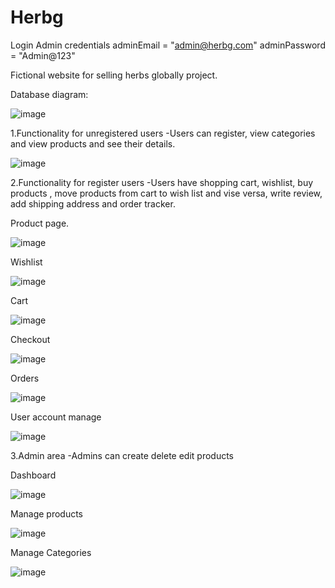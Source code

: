 # Herbg
Login Admin credentials
adminEmail = "admin@herbg.com"
adminPassword = "Admin@123"

Fictional website for selling herbs globally project.

Database diagram:


![image](https://github.com/user-attachments/assets/d5c070cf-3d72-4529-8d4d-bfc6e3f0d6f2)


1.Functionality for unregistered users
-Users can register, view categories and view products and see their details.


![image](https://github.com/user-attachments/assets/c28d3fa3-aa98-4533-a9d5-6ddba5885453)

2.Functionality for register users
-Users have shopping cart, wishlist, buy products , move products from cart to wish list and vise versa, write review, add shipping address and order tracker.

Product page.

![image](https://github.com/user-attachments/assets/0ad7b456-51a5-416f-84bf-ffe0ec0cae4f)

Wishlist


![image](https://github.com/user-attachments/assets/79bab724-ba85-4cd0-bd52-d4050a0cd3ee)


Cart


![image](https://github.com/user-attachments/assets/59509e75-ba3c-464b-a4e3-02822a88db69)


Checkout


![image](https://github.com/user-attachments/assets/d40884d0-e4af-45f9-ad00-9531aafbb2c7)


Orders


![image](https://github.com/user-attachments/assets/7f5f7f92-72ed-446d-ac8e-9e65e904080f)


User account manage


![image](https://github.com/user-attachments/assets/c449b44e-7dcd-4db5-af56-dede3e31d32c)


3.Admin area
-Admins can create delete edit products 

Dashboard


![image](https://github.com/user-attachments/assets/05d9fdf2-fbd9-4474-ba7e-5d8927471cf8)


Manage products


![image](https://github.com/user-attachments/assets/c5a67100-7d54-42ad-8424-2fdb8749088f)


Manage Categories 


![image](https://github.com/user-attachments/assets/d7c7da5a-6e06-449b-8723-52ab1a2e7204)






